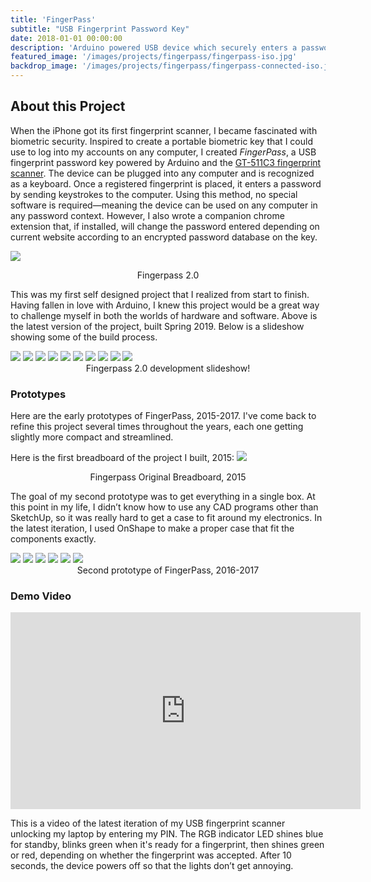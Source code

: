```yaml
---
title: 'FingerPass'
subtitle: "USB Fingerprint Password Key"
date: 2018-01-01 00:00:00
description: 'Arduino powered USB device which securely enters a password to any computer upon placing a fingerprint. Passwords encrypted and responsive to website context if optional browser extension installed.'
featured_image: '/images/projects/fingerpass/fingerpass-iso.jpg'
backdrop_image: '/images/projects/fingerpass/fingerpass-connected-iso.jpg'
---
```

## About this Project
When the iPhone got its first fingerprint scanner, I became fascinated with biometric security. Inspired to create a portable biometric key that I could use to log into my accounts on any computer, I created *FingerPass*, a USB fingerprint password key powered by Arduino and the [GT-511C3 fingerprint scanner](https://www.sparkfun.com/products/retired/11792?__hstc=77938635.99a265337744294b740e0787aea508c4.1563235200074.1563235200075.1563235200076.1&__hssc=77938635.1.1563235200077&__hsfp=4181247164). The device can be plugged into any computer and is recognized as a keyboard. Once a registered fingerprint is placed, it enters a password by sending keystrokes to the computer. Using this method, no special software is required—meaning the device can be used on any computer in any password context. However, I also wrote a companion chrome extension that, if installed, will change the password entered depending on current website according to an encrypted password database on the key.

![](/images/projects/fingerpass/fingerpass-v2.jpg)
<center>Fingerpass 2.0</center>

This was my first self designed project that I realized from start to finish. Having fallen in love with Arduino, I knew this project would be a great way to challenge myself in both the worlds of hardware and software. Above is the latest version of the project, built Spring 2019. Below is a slideshow showing some of the build process.

<div class="gallery" data-columns="1">
        <img src="/images/projects/fingerpass/v2_dev/img1.jpg">
        <img src="/images/projects/fingerpass/v2_dev/img2.jpg">
        <img src="/images/projects/fingerpass/v2_dev/img3.jpg">
        <img src="/images/projects/fingerpass/v2_dev/img4.jpg">
        <img src="/images/projects/fingerpass/v2_dev/img5.jpg">
        <img src="/images/projects/fingerpass/v2_dev/img6.jpg">
        <img src="/images/projects/fingerpass/v2_dev/img7.jpg">
        <img src="/images/projects/fingerpass/v2_dev/img8.jpg">
        <img src="/images/projects/fingerpass/v2_dev/img8.jpg">
        <img src="/images/projects/fingerpass/v2_dev/img10.jpg">
</div>
<center>Fingerpass 2.0 development slideshow!</center>

### Prototypes

Here are the early prototypes of FingerPass, 2015-2017. I've come back to refine this project several times throughout the years, each one getting slightly more compact and streamlined. 

Here is the first breadboard of the project I built, 2015:
![](/images/projects/fingerpass/fingerpass-breadboard.jpg)
<center>Fingerpass Original Breadboard, 2015</center>

The goal of my second prototype was to get everything in a single box. At this point in my life, I didn’t know how to use any CAD programs other than SketchUp, so it was really hard to get a case to fit around my electronics. In the latest iteration, I used OnShape to make a proper case that fit the components exactly.

<div class="gallery" data-columns="1">
        <img src="/images/projects/fingerpass/v1_dev/img1.jpg">
        <img src="/images/projects/fingerpass/v1_dev/img2.jpg">
        <img src="/images/projects/fingerpass/v1_dev/img3.jpg">
        <img src="/images/projects/fingerpass/v1_dev/img4.jpg">
        <img src="/images/projects/fingerpass/v1_dev/img5.jpg">
        <img src="/images/projects/fingerpass/v1_dev/img6.jpg">
</div>
<center>Second prototype of FingerPass, 2016-2017</center>


### Demo Video

<iframe width="560" height="315" src="https://www.youtube.com/embed/Gp5phZwox8c" title="YouTube video player" frameborder="0" allow="accelerometer; autoplay; clipboard-write; encrypted-media; gyroscope; picture-in-picture" allowfullscreen></iframe>

This is a video of the latest iteration of my USB fingerprint scanner unlocking my laptop by entering my PIN. The RGB indicator LED shines blue for standby, blinks green when it's ready for a fingerprint, then shines green or red, depending on whether the fingerprint was accepted. After 10 seconds, the device powers off so that the lights don’t get annoying.